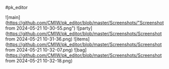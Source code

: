 #pk_editor

![main](https://github.com/CMIW/pk_editor/blob/master/Screenshots/"Screenshot from 2024-05-21 10-30-55.png")
![party](https://github.com/CMIW/pk_editor/blob/master/Screenshots/Screenshot from 2024-05-21 10-31-36.png)
![items](https://github.com/CMIW/pk_editor/blob/master/Screenshots/Screenshot from 2024-05-21 10-32-07.png)
![bag](https://github.com/CMIW/pk_editor/blob/master/Screenshots/Screenshot from 2024-05-21 10-32-18.png)
